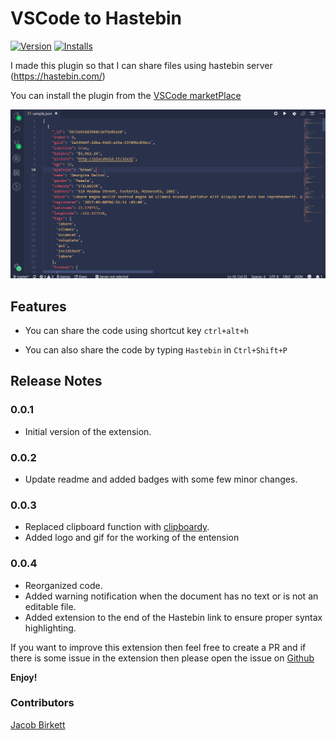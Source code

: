 # VSCode to Hastebin
[![Version](https://vsmarketplacebadge.apphb.com/version-short/HamzaAnis.vscode-to-hastebin.svg
)](https://marketplace.visualstudio.com/items?itemName=HamzaAnis.vscode-to-hastebin)
[![Installs](https://vsmarketplacebadge.apphb.com/installs/HamzaAnis.vscode-to-hastebin.svg
)](https://marketplace.visualstudio.com/items?itemName=HamzaAnis.vscode-to-hastebin)

I made this plugin so that I can share files using hastebin server (https://hastebin.com/)

You can install the plugin from the [VSCode marketPlace](https://marketplace.visualstudio.com/items?itemName=HamzaAnis.vscode-to-hastebin)

![alt](image/extension.gif)
## Features

 -  You can share the code using shortcut key `ctrl+alt+h`

 - You can also share the code by typing `Hastebin` in `Ctrl+Shift+P`

<!-- \!\[feature X\]\(images/feature-x.png\) -->


## Release Notes

### 0.0.1

- Initial version of the extension.

### 0.0.2

- Update readme and added badges with some few minor changes.

### 0.0.3

- Replaced clipboard function with [clipboardy](https://www.npmjs.com/package/clipboardy).
- Added logo and gif for the working of the entension


### 0.0.4

- Reorganized code.
- Added warning notification when the document has no text or is not an editable file.
- Added extension to the end of the Hastebin link to ensure proper syntax highlighting.


If you want to improve this extension then feel free to create a PR and if there is some issue in the extension then please open the issue on [Github](https://github.com/HamzaAnis/vscode-to-hastebin/issues)

**Enjoy!**

### Contributors
[Jacob Birkett](https://github.com/spikespaz)